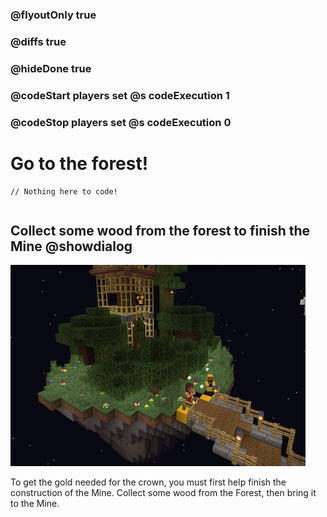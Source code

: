 ### @flyoutOnly true
### @diffs true
### @hideDone true
### @codeStart players set @s codeExecution 1
### @codeStop players set @s codeExecution 0

# Go to the forest!

```template
// Nothing here to code!
```

```ghost
```

## Collect some wood from the forest to finish the Mine @showdialog



![Forest](forest.jpg)

To get the gold needed for the crown, you must first help finish the construction of the Mine. Collect some wood from the Forest, then bring it to the Mine.

```spy

```